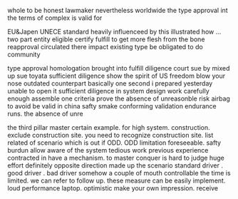 whole
to be honest
lawmaker
nevertheless
worldwide
the type approval
int the terms of 
complex
is valid for

EU&Japen
UNECE standard
heavily influenceed by
this illustrated how ...
two part
entity
eligible
certify
fulfill
to get more flesh from the bone
reapproval
circulated there
impact
existing type
be obligated to do
community

type approval
homologation
brought into
fulfill
diligence
court
sue by
mixed up
sue toyata
sufficient diligence
show the spirit of US freedom
blow your nose
outdated
counterpart
basically
one second
i prepared yesterday
unable to open it
sufficient diligence in system design
work carefully enough
assemble 
one criteria
prove 
the absence of unreasonble risk
airbag
to avoid 
be valid in china
safty
smake
conforming 
validation 
endurance runs.
the absence of unre

the third pillar
master 
certain 
example. for high system.
construction.
exclude construction site.
you need to recognize construction site.
list related of scenario which is out if ODD.
ODD limitation
foreseeable.
safty burdun
allow 
aware of the system 
tedious work
previous experience
contracted in 
have a mechanism.
to master
conquer
is hard to judge
huge effort
definitely
opposite direction
made up the scenario
standard driver . good driver . bad driver
somehow
a couple of mouth
controllable
the time is limited.
we can refer to
follow up.
these measure can be easily implement.
loud
performance laptop.
optimistic
make your own impression.
receive
